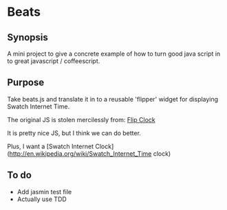 # Beats ##

## Synopsis ##

A mini project to give a concrete example of how to turn good java
script in to great javascript / coffeescript.

## Purpose ##

Take beats.js and translate it in to a reusable 'flipper' widget for
displaying Swatch Internet Time.

The original JS is stolen mercilessly from: [Flip Clock](http://atomicnoggin.ca/test/flip-clock.html?reset)

It is pretty nice JS, but I think we can do better. 

Plus, I want a [Swatch Internet Clock](http://en.wikipedia.org/wiki/Swatch_Internet_Time clock)

## To do ##

* Add jasmin test file
* Actually use TDD



